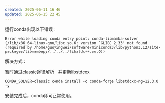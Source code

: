 ```yaml
---
created: 2025-06-11 16:46
updated: 2025-06-15 22:45
---
```


运行conda出现以下错误：
```
Error while loading conda entry point: conda-libmamba-solver (/lib/x86_64-linux-gnu/libc.so.6: version `GLIBC_2.33' not found (required by /home/guoyingwei/software/miniconda3/lib/python3.12/site-packages/libmambapy/../../../libstdc++.so.6))
```
解决方式：

暂时通过classic途径解析，并更新libstdcxx


```
CONDA_SOLVER=classic conda install -c conda-forge libstdcxx-ng=12.3.0 -y
```
安装完成后，conda即可正常使用。